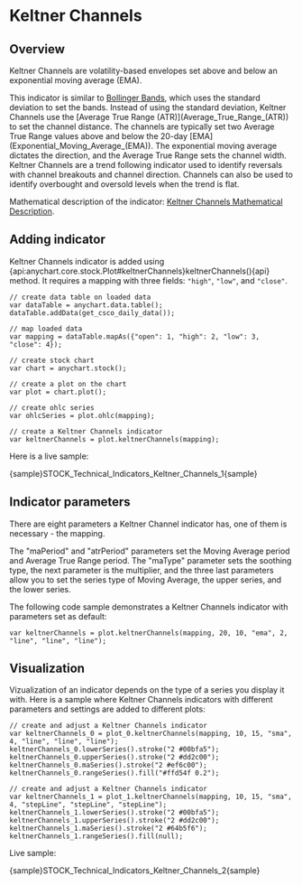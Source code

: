 # Keltner Channels

## Overview

Keltner Channels are volatility-based envelopes set above and below an exponential moving average (EMA).

This indicator is similar to [Bollinger Bands](Bollinger_Bands), which uses the standard deviation to set the bands. Instead of using the standard deviation, Keltner Channels use the [Average True Range (ATR)](Average\_True\_Range\_(ATR\)) to set the channel distance. The channels are typically set two Average True Range values above and below the 20-day [EMA](Exponential_Moving_Average_(EMA\)). The exponential moving average dictates  the direction, and the Average True Range sets the channel width. Keltner Channels are a trend following indicator used to identify reversals with channel breakouts and channel direction. Channels can also be used to identify overbought and oversold levels when the trend is flat.

Mathematical description of the indicator: [Keltner Channels Mathematical Description](Mathematical_Description#keltner_channels).

## Adding indicator

Keltner Channels indicator is added using {api:anychart.core.stock.Plot#keltnerChannels}keltnerChannels(){api} method. It requires a mapping with three fields: `"high"`, `"low"`, and `"close"`.

```
// create data table on loaded data
var dataTable = anychart.data.table();
dataTable.addData(get_csco_daily_data());

// map loaded data
var mapping = dataTable.mapAs({"open": 1, "high": 2, "low": 3, "close": 4});

// create stock chart
var chart = anychart.stock();

// create a plot on the chart
var plot = chart.plot();

// create ohlc series
var ohlcSeries = plot.ohlc(mapping);

// create a Keltner Channels indicator
var keltnerChannels = plot.keltnerChannels(mapping);
```

Here is a live sample:

{sample}STOCK\_Technical\_Indicators\_Keltner\_Channels\_1{sample}

## Indicator parameters

There are eight parameters a Keltner Channel indicator has, one of them is necessary - the mapping.

The "maPeriod" and "atrPeriod" parameters set the Moving Average period and Average True Range period. The "maType" parameter sets the soothing type, the next parameter is the multiplier, and the three last parameters allow you to set the series type of Moving Average, the upper series, and the lower series.

The following code sample demonstrates a Keltner Channels indicator with parameters set as default:

```
var keltnerChannels = plot.keltnerChannels(mapping, 20, 10, "ema", 2, "line", "line", "line");
```

## Visualization

Vizualization of an indicator depends on the type of a series you display it with. Here is a sample where Keltner Channels indicators with different parameters and settings are added to different plots:

```
// create and adjust a Keltner Channels indicator
var keltnerChannels_0 = plot_0.keltnerChannels(mapping, 10, 15, "sma", 4, "line", "line", "line");
keltnerChannels_0.lowerSeries().stroke("2 #00bfa5");
keltnerChannels_0.upperSeries().stroke("2 #dd2c00");
keltnerChannels_0.maSeries().stroke("2 #ef6c00");
keltnerChannels_0.rangeSeries().fill("#ffd54f 0.2");

// create and adjust a Keltner Channels indicator
var keltnerChannels_1 = plot_1.keltnerChannels(mapping, 10, 15, "sma", 4, "stepLine", "stepLine", "stepLine");
keltnerChannels_1.lowerSeries().stroke("2 #00bfa5");
keltnerChannels_1.upperSeries().stroke("2 #dd2c00");
keltnerChannels_1.maSeries().stroke("2 #64b5f6");
keltnerChannels_1.rangeSeries().fill(null);
```

Live sample:

{sample}STOCK\_Technical\_Indicators\_Keltner\_Channels\_2{sample}